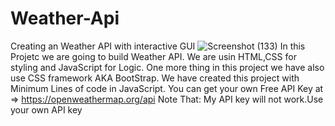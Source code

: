 # Weather-Api
Creating an Weather API with interactive GUI
![Screenshot (133)](https://user-images.githubusercontent.com/88262074/162933399-3de68073-5d39-4e6c-a174-bd8dfdbc06a5.png)
In this Projetc we are going to build Weather API. We are usin HTML,CSS for styling and JavaScript for Logic.
One more thing  in this project we have also use CSS framework AKA BootStrap.
We have created this project with Minimum Lines of code in JavaScript.
You can get your own Free API Key at => https://openweathermap.org/api
Note That: My API key will not work.Use your own API key 
